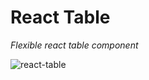 # React Table

_Flexible react table component_

![react-table](https://user-images.githubusercontent.com/49588841/98216834-0ae5fc80-1f63-11eb-9196-a428d0478840.png)
